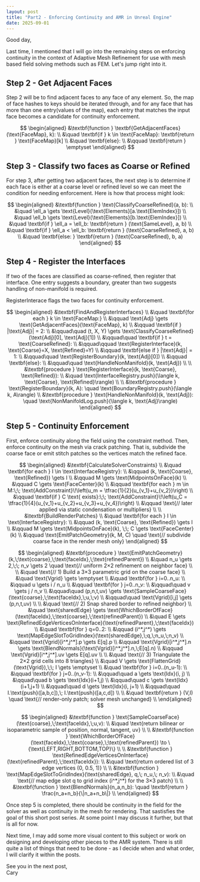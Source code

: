 ```yaml
---
layout: post
title: "Part2 - Enforcing Continuity and AMR in Unreal Engine"
date: 2025-09-01
---
```


Good day,

Last time, I mentioned that I will go into the remaining steps on enforcing continuity in the context of Adaptive Mesh Refinement for use with mesh based field solving methods such as FEM. Let's jump right into it.

## Step 2 - Get Adjacent Faces

Step 2 will be to find adjacent faces to any face of any element. So, the map of face hashes to keys should be iterated through, and for any face that has more than one entry(values of the map), each entry that matches the input face becomes a candidate for continuity enforcement.

$$
\begin{aligned}
&\textbf{function } \textbf{GetAdjacentFaces}(\text{FaceMap}, k): \\
&\quad \textbf{if } k \in \text{FaceMap}: \textbf{return } \text{FaceMap}[k] \\
&\quad \textbf{else}: \\
&\qquad \textbf{return } \emptyset
\end{aligned}
$$


## Step 3 - Classify two faces as Coarse or Refined

For step 3, after getting two adjacent faces, the next step is to determine if each face is either at a coarse level or refined level so we can meet the condition for needing enforcement. Here is how that process might look:

$$
\begin{aligned}
&\textbf{function } \text{ClassifyCoarseRefined}(a, b): \\
&\quad \ell_a \gets \text{Level}(\text{Elements}[a.\text{ElemIndex}]) \\
&\quad \ell_b \gets \text{Level}(\text{Elements}[b.\text{ElemIndex}]) \\
&\quad \textbf{if } \ell_a = \ell_b: \textbf{return } (\text{SameLevel}, a, b) \\
&\quad \textbf{if } \ell_a < \ell_b: \textbf{return } (\text{CoarseRefined}, a, b) \\
&\quad \textbf{else: } \textbf{return } (\text{CoarseRefined}, b, a)
\end{aligned}
$$

## Step 4 - Register the Interfaces

If two of the faces are classified as coarse-refined, then register that interface. One entry suggests a boundary, greater than two suggests handling of non-manifold is required.

RegisterInterace flags the two faces for continuity enforcement.

$$
\begin{aligned}
&\textbf{FindAndRegisterInterfaces} \\
&\quad \textbf{for each } k \in \text{FaceMap:} \\
&\qquad \text{Adj} \gets \text{GetAdjacentFaces}(\text{FaceMap}, k) \\
&\qquad \textbf{if } |\text{Adj}| = 2: \\
&\qquad\quad (t, X, Y) \gets \text{ClassifyCoarseRefined}(\text{Adj}[0], \text{Adj}[1]) \\
&\qquad\quad \textbf{if } t = \text{CoarseRefined}: \\
&\qquad\qquad \text{RegisterInterface}(k, \text{Coarse}=X, \text{Refined}=Y) \\
&\qquad \textbf{else if } |\text{Adj}| = 1: \\
&\qquad\quad \text{RegisterBoundary}(k, \text{Adj}[0]) \\
&\qquad \textbf{else}: \\
&\qquad\quad \text{HandleNonManifold}(k, \text{Adj}) \\
\\
&\textbf{procedure } \text{RegisterInterface}(k, \text{Coarse}, \text{Refined}): \\
&\quad \text{InterfaceRegistry.push}(\langle k, \text{Coarse}, \text{Refined}\rangle) \\
\\
&\textbf{procedure } \text{RegisterBoundary}(k, A): \quad \text{BoundaryRegistry.push}(\langle k, A\rangle) \\
&\textbf{procedure } \text{HandleNonManifold}(k, \text{Adj}): \quad \text{NonManifoldLog.push}(\langle k, \text{Adj}\rangle)
\end{aligned}
$$


## Step 5 - Continuity Enforcement

First, enforce continuity along the field using the constraint method. Then, enforce continuity on the mesh via crack patching. That is, subdivide the coarse face or emit stitch patches so the vertices match the refined face.

$$
\begin{aligned}
&\textbf{CalculateSolverConstraints} \\
&\quad \textbf{for each } I \in \text{InterfaceRegistry}: \\
&\qquad (k, \text{Coarse}, \text{Refined}) \gets I \\
&\qquad M \gets \text{MidpointsOnFace}(k) \\
&\qquad C \gets \text{FaceCenter}(k) \\
&\qquad \textbf{for each } m \in M:\;\; \text{AddConstraint}\!\left(u_m = \tfrac{1}{2}(u_{v_1}+u_{v_2})\right) \\
&\qquad \textbf{if } C \text{ exists}:\;\; \text{AddConstraint}\!\left(u_C = \tfrac{1}{4}(u_{v_1}+u_{v_2}+u_{v_3}+u_{v_4})\right) \\
&\qquad \text{// later applied via static condensation or multipliers} \\
\\
&\textbf{BuildRenderPatches} \\
&\quad \textbf{for each } I \in \text{InterfaceRegistry}: \\
&\qquad (k, \text{Coarse}, \text{Refined}) \gets I \\
&\qquad M \gets \text{MidpointsOnFace}(k), \;\; C \gets \text{FaceCenter}(k) \\
&\qquad \text{EmitPatchGeometry}(k, M, C) \quad \text{// subdivide coarse face in the render mesh only}
\end{aligned}
$$

$$
\begin{aligned}
&\textbf{procedure } \text{EmitPatchGeometry}(k,\;\text{coarse},\;\text{faceIdx},\;\text{refinedParent}) \\
&\quad n_u \gets 2,\;\; n_v \gets 2 \quad \text{// uniform 2×2 refinement on neighbor face} \\
\\
&\quad \text{// 1) Build a 3×3 parametric grid on the coarse face} \\
&\quad \text{Vgrid} \gets \emptyset \\
&\quad \textbf{for } i=0..n_u: \\
&\qquad u \gets i / n_u \\
&\qquad \textbf{for } j=0..n_v: \\
&\qquad\quad v \gets j / n_v \\
&\qquad\quad (p,n,t,uv) \gets \text{SampleCoarseFace}(\text{coarse},\;\text{faceIdx},\;u,\;v) \\
&\qquad\quad \text{Vgrid}[i,j] \gets (p,n,t,uv) \\
\\
&\quad \text{// 2) Snap shared border to refined neighbor} \\
&\quad \text{sharedEdge} \gets \text{WhichBorderOfFace}(\text{faceIdx},\;\text{coarse},\;\text{refinedParent}) \\
&\quad E \gets \text{RefinedEdgeVerticesOnInterface}(\text{refinedParent},\;\text{faceIdx}) \\
&\quad \textbf{for } q=0..2: \\
&\qquad (i^*,j^*) \gets \text{MapEdgeSlotToGridIndex}(\text{sharedEdge},\;q,\;n_u,\;n_v) \\
&\qquad \text{Vgrid}[i^*,j^*].p \gets E[q].p \\
&\qquad \text{Vgrid}[i^*,j^*].n \gets \text{BlendNormals}(\text{Vgrid}[i^*,j^*].n,\;E[q].n) \\
&\qquad \text{Vgrid}[i^*,j^*].uv \gets E[q].uv \\
\\
&\quad \text{// 3) Triangulate the 2×2 grid cells into 8 triangles} \\
&\quad V \gets \text{FlattenGrid}(\text{Vgrid}),\;\; I \gets \emptyset \\
&\quad \textbf{for } i=0..(n_u-1): \\
&\qquad \textbf{for } j=0..(n_v-1): \\
&\qquad\quad a \gets \text{Idx}(i,   j) \\
&\qquad\quad b \gets \text{Idx}(i+1,j) \\
&\qquad\quad c \gets \text{Idx}(i+1,j+1) \\
&\qquad\quad d \gets \text{Idx}(i,   j+1) \\
&\qquad\quad I.\text{push}([a,b,c]),\; I.\text{push}([a,c,d]) \\
\\
&\quad \textbf{return } (V,I) \quad \text{// render-only patch; solver mesh unchanged} \\
\end{aligned}
$$

$$
\begin{aligned}
&\textbf{function } \text{SampleCoarseFace}(\text{coarse},\;\text{faceIdx},\;u,v): \\
&\quad \text{return bilinear or isoparametric sample of position, normal, tangent, uv} \\
\\
&\textbf{function } \text{WhichBorderOfFace}(\text{faceIdx},\;\text{coarse},\;\text{refinedParent}) \to \{\text{LEFT,RIGHT,BOTTOM,TOP}\} \\
\\
&\textbf{function } \text{RefinedEdgeVerticesOnInterface}(\text{refinedParent},\;\text{faceIdx}): \\
&\quad \text{return ordered list of 3 edge vertices (0, 0.5, 1)} \\
\\
&\textbf{function } \text{MapEdgeSlotToGridIndex}(\text{sharedEdge}, q,\; n_u,\; n_v): \\
&\quad \text{// map edge slot q to grid index (i^*,j^*) for the 3×3 patch} \\
\\
&\textbf{function } \text{BlendNormals}(n_a,n_b): \quad \textbf{return } \frac{n_a+n_b}{\|n_a+n_b\|} \\
\end{aligned}
$$


Once step 5 is completed, there should be continuity in the field for the solver as well as continuity in the mesh for rendering. That sastisfies the goal of this short post series. At some point I may discuss it further, but that is all for now.

Next time, I may add some more visual content to this subject or work on designing and developing other pieces to the AMR system. There is still quite a list of things that need to be done - as I decide when and what order, I will clarify it within the posts.

See you in the next post,
<br>Cary
